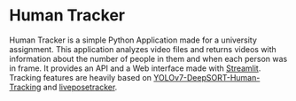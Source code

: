 # Human Tracker

Human Tracker is a simple Python Application made for a university assignment. This application analyzes video files and
returns videos with information about the number of people in them and when each person was in frame. It provides an API
and a Web interface made with [Streamlit](https://streamlit.io/). Tracking features are heavily based on
[YOLOv7-DeepSORT-Human-Tracking](https://github.com/dasupradyumna/YOLOv7-DeepSORT-Human-Tracking) and
[liveposetracker](https://github.com/ortegatron/liveposetracker).
